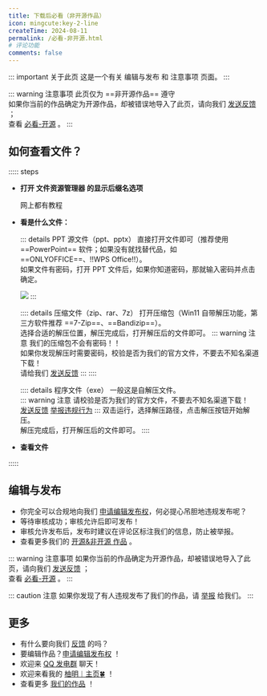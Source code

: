 ```yaml
---
title: 下载后必看（非开源作品）
icon: mingcute:key-2-line
createTime: 2024-08-11
permalink: /必看-非开源.html
# 评论功能
comments: false
---
```


::: important 关于此页
这是一个有关 编辑与发布 和 注意事项 页面。
:::

::: warning 注意事项
此页仅为 ==非开源作品== 遵守  
如果你当前的作品确定为开源作品，却被错误地导入了此页，请向我们 [发送反馈](/notes/反馈中心/反馈.html) ；  
查看 [必看-开源](/必看-开源.html) 。
:::

## <Icon name="mingcute:file-line" color="currentColor" /> 如何查看文件？

::::: steps
- <p style="font-weight: bold;">打开 文件资源管理器 的显示后缀名选项</p>  

  网上都有教程

- <p style="font-weight: bold;">看是什么文件：</p>

  ::: details PPT 源文件（ppt、pptx）
  直接打开文件即可（推荐使用 ==PowerPoint== 软件；如果没有就找替代品，如 ==ONLYOFFICE==、!!WPS Office!!）。  
  如果文件有密码，打开 PPT 文件后，如果你知道密码，那就输入密码并点击确定。 

  ![](https://image.youming.us.kg/ppt-mm.png)
  :::

  :::: details 压缩文件（zip、rar、7z）
  打开压缩包（Win11 自带解压功能，第三方软件推荐 ==7-Zip==、==Bandizip==）。  
  选择合适的解压位置，解压完成后，打开解压后的文件即可。
  ::: warning 注意
  我们的压缩包不会有密码！！  
  如果你发现解压时需要密码，校验是否为我们的官方文件，不要去不知名渠道下载！  
  请给我们 [发送反馈](/notes/反馈中心/反馈.html)
  :::
  ::::

  :::: details 程序文件（exe）
  一般这是自解压文件。  
  ::: warning 注意
  请校验是否为我们的官方文件，不要去不知名渠道下载！  
  [发送反馈](/notes/反馈中心/反馈.html)  [举报违规行为](/notes/反馈中心/举报违规行为.html)
  :::
  双击运行，选择解压路径，点击解压按钮开始解压。  
  解压完成后，打开解压后的文件即可。
  ::::

- <p style="font-weight: bold;">查看文件</p>

:::::

## <Icon name="mingcute:pencil-3-line" color="currentColor" /> 编辑与发布

- 你完全可以合规地向我们 [申请编辑发布权](/notes/反馈中心/申请编辑发布权.html)，何必提心吊胆地违规发布呢？
- 等待审核成功；审核允许后即可发布！
- 审核允许发布后，发布时建议在评论区标注我们的信息，防止被举报。
- 查看更多我们的 [开源&非开源 作品](/notes/反馈中心/申请编辑发布权.html#当前支持申请的作品) 。

::: warning 注意事项
如果你当前的作品确定为开源作品，却被错误地导入了此页，请向我们 [发送反馈](/notes/反馈中心/反馈.html) ；  
查看 [必看-开源](/必看-开源.html) 。
:::

::: caution 注意
如果你发现了有人违规发布了我们的作品，请 [举报](/notes/反馈中心/举报违规行为.html) 给我们。
:::

## <Icon name="mingcute:more-3-line" color="currentColor" /> 更多

- 有什么要向我们 [反馈](/notes/反馈中心/) 的吗？
- 要编辑作品？[申请编辑发布权](/notes/反馈中心/申请编辑发布权.html) ！
- 欢迎来 [QQ 发电群](/链接.html#qq-群) 聊天！
- 欢迎来看我的 [柚明︱主页🍀](https://home.youming.us.kg/) ！
- 查看更多 [我们的作品](/notes/MC-鼠标指针) ！